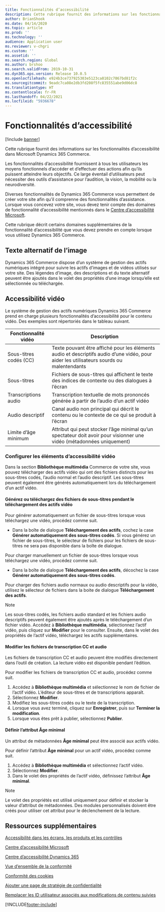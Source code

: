 ```yaml
---
title: Fonctionnalités d’accessibilité
description: Cette rubrique fournit des informations sur les fonctionnalités d’accessibilité dans Microsoft Dynamics 365 Commerce.
author: BrianShook
ms.date: 04/14/2020
ms.topic: article
ms.prod: ''
ms.technology: ''
audience: Application user
ms.reviewer: v-chgri
ms.custom: ''
ms.assetid: ''
ms.search.region: Global
ms.author: brshoo
ms.search.validFrom: 2019-10-31
ms.dyn365.ops.version: Release 10.0.5
ms.openlocfilehash: e924b3ce737925303e5123ca8102c7867bd81f2c
ms.sourcegitcommit: 9eadc7ca08e2db3fd208f5fc835551abe9d06dc8
ms.translationtype: HT
ms.contentlocale: fr-FR
ms.lasthandoff: 04/22/2021
ms.locfileid: "5936678"
---
```

# <a name="accessibility-features-and-capabilities"></a>Fonctionnalités d’accessibilité

[!include [banner](includes/banner.md)]

Cette rubrique fournit des informations sur les fonctionnalités d’accessibilité dans Microsoft Dynamics 365 Commerce.

Les fonctionnalités d’accessibilité fournissent à tous les utilisateurs les moyens fonctionnels d’accéder et d’effectuer des actions afin qu’ils puissent atteindre leurs objectifs. Ce large éventail d’utilisateurs peut nécessiter des outils d’assistance pour l’audition, la vision, la mobilité ou la neurodiversité.

Diverses fonctionnalités de Dynamics 365 Commerce vous permettent de créer votre site afin qu’il comprenne des fonctionnalités d’assistance. Lorsque vous concevez votre site, vous devez tenir compte des domaines de fonctionnalité d’accessibilité mentionnés dans le [Centre d’accessibilité Microsoft](https://www.microsoft.com/accessibility). 

Cette rubrique décrit certains domaines supplémentaires de la fonctionnalité d’accessibilité que vous devez prendre en compte lorsque vous utilisez Dynamics 365 Commerce.

## <a name="image-alt-text"></a>Texte alternatif de l’image

Dynamics 365 Commerce dispose d’un système de gestion des actifs numériques intégré pour suivre les actifs d’images et de vidéos utilisés sur votre site. Des légendes d’image, des descriptions et du texte alternatif peuvent être ajoutés dans le volet des propriétés d’une image lorsqu’elle est sélectionnée ou téléchargée.

## <a name="video-accessibility"></a>Accessibilité vidéo

Le système de gestion des actifs numériques Dynamics 365 Commerce prend en charge plusieurs fonctionnalités d’accessibilité pour le contenu vidéo. Des exemples sont répertoriés dans le tableau suivant.

| Fonctionnalité vidéo               | Description |
|-----------------------------|-------------|
| Sous-titres codés (CC)      | Texte pouvant être affiché pour les éléments audio et descriptifs audio d’une vidéo, pour aider les utilisateurs sourds ou malentendants |
| Sous-titres                   | Fichiers de sous-titres qui affichent le texte des indices de contexte ou des dialogues à l’écran |
| Transcriptions audio           | Transcription textuelle de mots prononcés générée à partir de l’audio d’un actif vidéo |
| Audio descriptif           | Canal audio non principal qui décrit le contenu ou le contexte de ce qui se produit à l’écran |
| Limite d’âge minimum            | Attribut qui peut stocker l’âge minimal qu’un spectateur doit avoir pour visionner une vidéo (métadonnées uniquement) |

### <a name="configure-video-accessibility-elements"></a>Configurer les éléments d’accessibilité vidéo

Dans la section **Bibliothèque multimédia** Commerce de votre site, vous pouvez télécharger des actifs vidéo qui ont des fichiers distincts pour les sous-titres codés, l’audio normal et l’audio descriptif. Les sous-titres peuvent également être générés automatiquement lors du téléchargement d’un actif vidéo.

#### <a name="generate-or-upload-closed-caption-files-during-video-asset-upload"></a>Générez ou téléchargez des fichiers de sous-titres pendant le téléchargement des actifs vidéo

Pour générer automatiquement un fichier de sous-titres lorsque vous téléchargez une vidéo, procédez comme suit.

- Dans la boîte de dialogue **Téléchargement des actifs**, cochez la case **Générer automatiquement des sous-titres codés**. Si vous générez un fichier de sous-titres, le sélecteur de fichiers pour les fichiers de sous-titres ne sera pas disponible dans la boîte de dialogue.

Pour charger manuellement un fichier de sous-titres lorsque vous téléchargez une vidéo, procédez comme suit.

- Dans la boîte de dialogue **Téléchargement des actifs**, décochez la case **Générer automatiquement des sous-titres codés**.

Pour charger des fichiers audio normaux ou audio descriptifs pour la vidéo, utilisez le sélecteur de fichiers dans la boite de dialogue **Téléchargement des actifs**.

> [!NOTE]
> Les sous-titres codés, les fichiers audio standard et les fichiers audio descriptifs peuvent également être ajoutés après le téléchargement d’un fichier vidéo. Accédez à **Bibliothèque multimédia**, sélectionnez l’actif vidéo, puis cliquez sur **Modifier** pour le consulter. Ensuite, dans le volet des propriétés de l’actif vidéo, téléchargez les actifs supplémentaires.

#### <a name="edit-cc-and-audio-transcript-files"></a>Modifier les fichiers de transcription CC et audio

Les fichiers de transcription CC et audio peuvent être modifiés directement dans l’outil de création. La lecture vidéo est disponible pendant l’édition.

Pour modifier les fichiers de transcription CC et audio, procédez comme suit.

1. Accédez à **Bibliothèque multimédia** et sélectionnez le nom de fichier de l’actif vidéo. L’éditeur de sous-titres et de transcriptions apparaît.
1. Sélectionnez **Modifier**.
1. Modifiez les sous-titres codés ou le texte de la transcription.
1. Lorsque vous avez terminé, cliquez sur **Enregistrer**, puis sur **Terminer la modification**.
1. Lorsque vous êtes prêt à publier, sélectionnez **Publier**.

#### <a name="set-the-minimum-age-attribute"></a>Définir l’attribut Âge minimal

Un attribut de métadonnées **Âge minimal** peut être associé aux actifs vidéo.

Pour définir l’attribut **Âge minimal** pour un actif vidéo, procédez comme suit.

1. Accédez à **Bibliothèque multimédia** et sélectionnez l’actif vidéo.
1. Sélectionnez **Modifier**.
1. Dans le volet des propriétés de l’actif vidéo, définissez l’attribut **Âge minimal**.

> [!NOTE]
> Le volet des propriétés est utilisé uniquement pour définir et stocker la valeur d’attribut de métadonnées. Des modules personnalisés doivent être créés pour utiliser cet attribut pour le déclenchement de la lecture.

## <a name="additional-resources"></a>Ressources supplémentaires

[Accessibilité dans les écrans, les produits et les contrôles](/dynamics365/unified-operations/dev-itpro/user-interface/enable-accessibility)

[Centre d’accessibilité Microsoft](https://www.microsoft.com/accessibility)

[Centre d’accessibilité Dynamics 365](/dynamics365/get-started/accessibility/index)

[Vue d’ensemble de la conformité](compliance-overview.md)

[Conformité des cookies](cookie-compliance.md)

[Ajouter une page de stratégie de confidentialité](add-privacy-page.md)

[Remplacer les ID utilisateur associés aux modifications de contenu suivies](replace-IDs-tracked-changes.md)


[!INCLUDE[footer-include](../includes/footer-banner.md)]